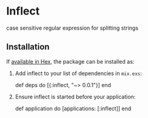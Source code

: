 # Inflect

case sensitive regular expression for splitting strings

## Installation

If [available in Hex](https://hex.pm/docs/publish), the package can be installed as:

  1. Add inflect to your list of dependencies in `mix.exs`:

        def deps do
          [{:inflect, "~> 0.0.1"}]
        end

  2. Ensure inflect is started before your application:

        def application do
          [applications: [:inflect]]
        end

